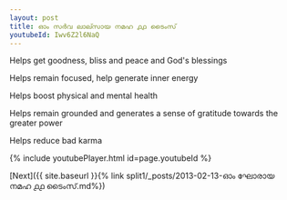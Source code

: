 ```yaml
---
layout: post
title: ഓം സർവ ലാല്സായ നമഹ ൧൧ ടൈംസ്
youtubeId: Iwv6Z2l6NaQ
---
```

 
 
Helps get goodness, bliss and peace and God's blessings
 
Helps remain focused, help generate inner energy 
 
Helps boost physical and mental health 
 
Helps remain grounded and generates a sense of gratitude towards the greater power 
 
Helps reduce bad karma
 
 
 
 


{% include youtubePlayer.html id=page.youtubeId %}
 
[Next]({{ site.baseurl }}{% link  split1/_posts/2013-02-13-ഓം ഘോരായ നമഹ ൧൧ ടൈംസ്.md%})
 
